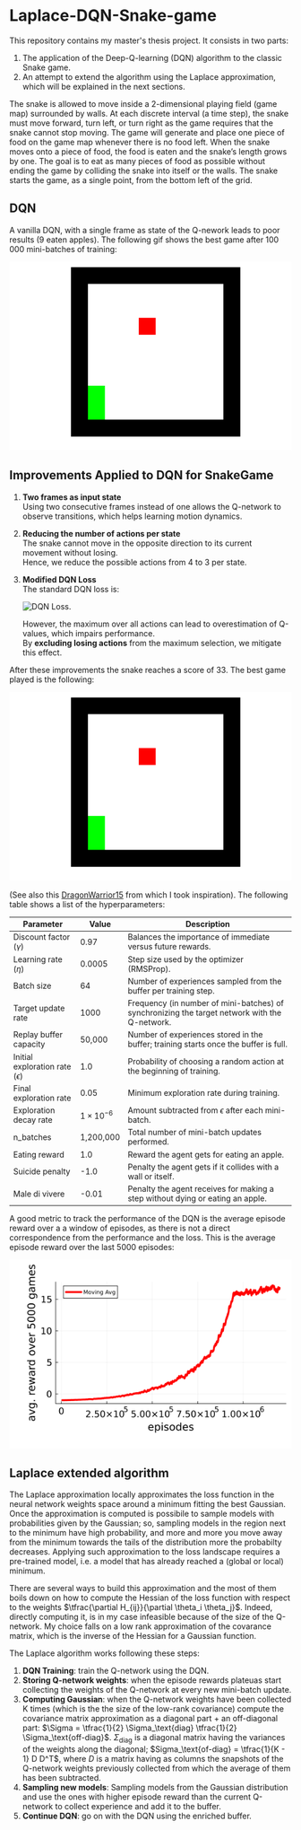 # Laplace-DQN-Snake-game
This repository contains my master's thesis project. It consists in two parts:
1. The application of the Deep-Q-learning (DQN) algorithm to the classic Snake game.
2. An attempt to extend the algorithm using the Laplace approximation, which will be explained in the next sections.
   
The snake is allowed to move inside a 2-dimensional playing field (game map) surrounded by walls. At each discrete interval (a time step), the snake must move forward, turn left, or turn right as the game requires that the snake cannot stop moving. 
The game will generate and place one piece of food on the game map whenever there is no food left. When the snake moves onto a piece of food, the food is eaten and the snake’s length grows by one.
The goal is to eat as many pieces of food as possible without ending the game by colliding the snake into itself or the walls.
The snake starts the game, as a single point, from the bottom left of the grid.

## DQN
A vanilla DQN, with a single frame as state of the Q-nework leads to poor results (9 eaten apples). The following gif shows the best game after 100 000 mini-batches of training:

![Vanilla DQN, best game](trainer_gifs/very_long_training1.gif)

## Improvements Applied to DQN for SnakeGame

1. **Two frames as input state**  
   Using two consecutive frames instead of one allows the Q-network to observe transitions, which helps learning motion dynamics.

2. **Reducing the number of actions per state**  
   The snake cannot move in the opposite direction to its current movement without losing.  
   Hence, we reduce the possible actions from 4 to 3 per state.

3. **Modified DQN Loss**  
   The standard DQN loss is:
   
   ![DQN Loss](https://latex.codecogs.com/svg.latex?L_{i}(\theta_{i})%3D\mathbb{E}_{(s,a,r,s^{\prime})\sim\mathrm{U}(D)}\left[\left(r%2B\gamma\operatorname*{max}_{a^{\prime}}Q(s^{\prime},a^{\prime};\theta_{i}^{-})-Q(s,a;\theta_{i})\right)^{2}\right]).
   
   However, the maximum over all actions can lead to overestimation of Q-values, which impairs performance.  
   By **excluding losing actions** from the maximum selection, we mitigate this effect.

After these improvements the snake reaches a score of 33. The best game played is the following:

![Improved DQN, best game](trainer_gifs/very_long_double_training3.gif)

(See also this [DragonWarrior15](https://github.com/DragonWarrior15/snake-rl) from which I took inspiration).
The following table shows a list of the hyperparameters:

| Parameter | Value | Description |
|-----------|-------|-------------|
| Discount factor ($\gamma$) | 0.97 | Balances the importance of immediate versus future rewards. |
| Learning rate ($\eta$) | 0.0005 | Step size used by the optimizer (RMSProp). |
| Batch size | 64 | Number of experiences sampled from the buffer per training step. |
| Target update rate | 1000 | Frequency (in number of mini-batches) of synchronizing the target network with the Q-network. |
| Replay buffer capacity | 50,000 | Number of experiences stored in the buffer; training starts once the buffer is full. |
| Initial exploration rate ($\epsilon$) | 1.0 | Probability of choosing a random action at the beginning of training. |
| Final exploration rate | 0.05 | Minimum exploration rate during training. |
| Exploration decay rate | $1 \times 10^{-6}$ | Amount subtracted from $\epsilon$ after each mini-batch. |
| n\_batches | 1,200,000 | Total number of mini-batch updates performed. |
| Eating reward | 1.0 | Reward the agent gets for eating an apple. |
| Suicide penalty | -1.0 | Penalty the agent gets if it collides with a wall or itself. |
| Male di vivere | -0.01 | Penalty the agent receives for making a step without dying or eating an apple. |

A good metric to track the performance of the DQN is the average episode reward over a a window of episodes, as there is not a direct correspondence from the performance and the loss. This is the average episode reward over the last 5000 episodes:

![episode_reward](\images\rewards_very_long_double_training3.png)

## Laplace extended algorithm
The Laplace approximation locally approximates the loss function in the neural network weights space around a minimum fitting the best Gaussian.
Once the approximation is computed is possibile to sample models with probabilities given by the Gaussian; so, sampling models in the region next to the minimum have high probability, and more and more you move away from the minimum towards the tails of the distribution more the probabilty decreases. Applying such approximation to the loss landscape requires a pre-trained model, i.e. a model that has already reached a (global or local) minimum. 

There are several ways to build this approximation and the most of them boils down on how to compute the Hessian of the loss function with respect to the weights $\tfrac{\partial H_{ij}}{\partial \theta_i \theta_j}$. Indeed, directly computing it, is in my case infeasible because of the size of the Q-network.
My choice falls on a low rank approximation of the covarance matrix, which is the inverse of the Hessian for a Gaussian function.

The Laplace algorithm works following these steps:

1. **DQN Training**: train the Q-network using the DQN.
2. **Storing Q-network weights**: when the episode rewards plateuas start collecting the weights of the Q-network at every new mini-batch update.
3. **Computing Gaussian**: when the Q-network weights have been collected K times (which is the the size of the low-rank covariance) compute the covariance matrix approximation as a diagonal part + an off-diagonal part: $\Sigma = \tfrac{1}{2} \Sigma_\text{diag} \tfrac{1}{2} \Sigma_\text{off-diag}$. $\Sigma_\text{diag}$ is a diagonal matrix having the variances of the weights along the diagonal; $Sigma_\text{of-diag} = \tfrac{1}{K - 1} D D^T$, where $D$ is a matrix having as columns the snapshots of the Q-network weights previously collected from which the average of them has been subtracted.
4. **Sampling new models**: Sampling models from the Gaussian distribution and use the ones with higher episode reward than the current Q-network to collect experience and add it to the buffer.
5. **Continue DQN**: go on with the DQN using the enriched buffer.




